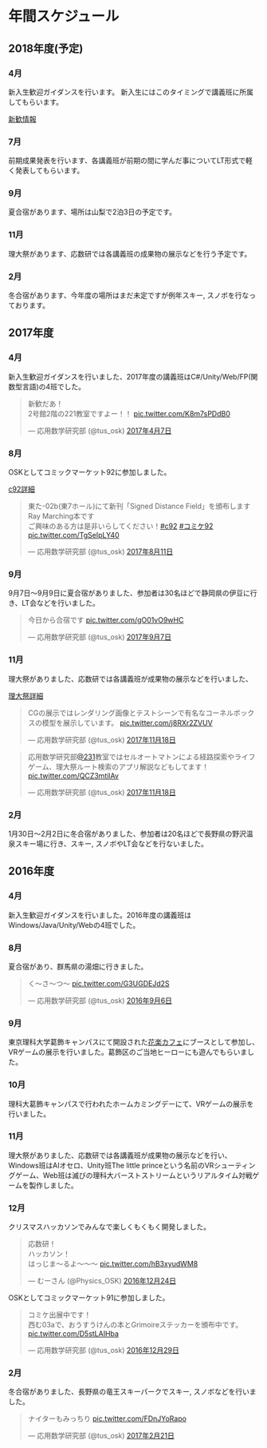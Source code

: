 # 年間スケジュール


## 2018年度(予定)

### 4月

新入生歓迎ガイダンスを行います。
新入生にはこのタイミングで講義班に所属してもらいます。

[新歓情報](#page/2018/welcome?pretty)

### 7月

前期成果発表を行います、各講義班が前期の間に学んだ事についてLT形式で軽く発表してもらいます。

### 9月

夏合宿があります、場所は山梨で2泊3日の予定です。

### 11月

理大祭があります、応数研では各講義班の成果物の展示などを行う予定です。

### 2月

冬合宿があります、今年度の場所はまだ未定ですが例年スキー, スノボを行なっております。


## 2017年度

### 4月

新入生歓迎ガイダンスを行いました、2017年度の講義班はC#/Unity/Web/FP(関数型言語)の4班でした。

<blockquote class="twitter-tweet" data-lang="ja"><p lang="ja" dir="ltr">新歓だあ！<br>2号館2階の221教室ですよー！！ <a href="https://t.co/K8m7sPDdB0">pic.twitter.com/K8m7sPDdB0</a></p>&mdash; 応用数学研究部 (@tus_osk) <a href="https://twitter.com/tus_osk/status/850162422283358208?ref_src=twsrc%5Etfw">2017年4月7日</a></blockquote>

### 8月

OSKとしてコミックマーケット92に参加しました。

[c92詳細](#page/2017/c92?pretty)

<blockquote class="twitter-tweet" data-lang="ja"><p lang="ja" dir="ltr">東た-02b(東7ホール)にて新刊「Signed Distance Field」を頒布します<br>Ray Marching本です<br>ご興味のある方は是非いらしてください！<a href="https://twitter.com/hashtag/c92?src=hash&amp;ref_src=twsrc%5Etfw">#c92</a> <a href="https://twitter.com/hashtag/%E3%82%B3%E3%83%9F%E3%82%B192?src=hash&amp;ref_src=twsrc%5Etfw">#コミケ92</a> <a href="https://t.co/TgSeIpLY40">pic.twitter.com/TgSeIpLY40</a></p>&mdash; 応用数学研究部 (@tus_osk) <a href="https://twitter.com/tus_osk/status/895802569586495488?ref_src=twsrc%5Etfw">2017年8月11日</a></blockquote>

### 9月

9月7日〜9月9日に夏合宿がありました、参加者は30名ほどで静岡県の伊豆に行き、LT会などを行いました。

<blockquote class="twitter-tweet" data-lang="ja"><p lang="ja" dir="ltr">今日から合宿です <a href="https://t.co/gO01vO9wHC">pic.twitter.com/gO01vO9wHC</a></p>&mdash; 応用数学研究部 (@tus_osk) <a href="https://twitter.com/tus_osk/status/905629769215033344?ref_src=twsrc%5Etfw">2017年9月7日</a></blockquote>

### 11月

理大祭がありました、応数研では各講義班が成果物の展示などを行いました、

[理大祭詳細](#page/2017/festival?pretty)

<blockquote class="twitter-tweet" data-lang="ja"><p lang="ja" dir="ltr">CGの展示ではレンダリング画像とテストシーンで有名なコーネルボックスの模型を展示しています。 <a href="https://t.co/j8RXr2ZVUV">pic.twitter.com/j8RXr2ZVUV</a></p>&mdash; 応用数学研究部 (@tus_osk) <a href="https://twitter.com/tus_osk/status/931762074279034880?ref_src=twsrc%5Etfw">2017年11月18日</a></blockquote>

<blockquote class="twitter-tweet" data-lang="ja"><p lang="ja" dir="ltr">応用数学研究部<a href="https://twitter.com/231?ref_src=twsrc%5Etfw">@231</a>教室ではセルオートマトンによる経路探索やライフゲーム、理大祭ルート検索のアプリ解説などもしてます！ <a href="https://t.co/QCZ3mtilAv">pic.twitter.com/QCZ3mtilAv</a></p>&mdash; 応用数学研究部 (@tus_osk) <a href="https://twitter.com/tus_osk/status/931767697422954497?ref_src=twsrc%5Etfw">2017年11月18日</a></blockquote>

### 2月

1月30日～2月2日に冬合宿がありました、参加者は20名ほどで長野県の野沢温泉スキー場に行き、スキー, スノボやLT会などを行ないました。

## 2016年度

### 4月

新入生歓迎ガイダンスを行いました。2016年度の講義班はWindows/Java/Unity/Webの4班でした。

### 8月

夏合宿があり、群馬県の湯畑に行きました。

<blockquote class="twitter-tweet" data-lang="ja"><p lang="ja" dir="ltr">く〜さ〜つ〜 <a href="https://t.co/G3UGDEJd2S">pic.twitter.com/G3UGDEJd2S</a></p>&mdash; 応用数学研究部 (@tus_osk) <a href="https://twitter.com/tus_osk/status/773072679616192512?ref_src=twsrc%5Etfw">2016年9月6日</a></blockquote>

### 9月

東京理科大学葛飾キャンパスにて開設された[花楽カフェ](http://www.city.katsushika.lg.jp/information/1000073/1005394/1012532.html)にブースとして参加し、VRゲームの展示を行いました。葛飾区のご当地ヒーローにも遊んでもらいました。

### 10月

理科大葛飾キャンパスで行われたホームカミングデーにて、VRゲームの展示を行いました。

### 11月

理大祭がありました、応数研では各講義班が成果物の展示などを行い、Windows班はAIオセロ、Unity班The little princeという名前のVRシューティングゲーム、Web班は滅びの理科大バーストストリームというリアルタイム対戦ゲームを製作しました。

### 12月

クリスマスハッカソンでみんなで楽しくもくもく開発しました。

<blockquote class="twitter-tweet" data-lang="ja"><p lang="ja" dir="ltr">応数研！<br>ハッカソン！<br>はっじま～るよ～～～ <a href="https://t.co/hB3xyudWM8">pic.twitter.com/hB3xyudWM8</a></p>&mdash; むーさん (@Physics_OSK) <a href="https://twitter.com/Physics_OSK/status/812482538987847680?ref_src=twsrc%5Etfw">2016年12月24日</a></blockquote>

OSKとしてコミックマーケット91に参加しました。

<blockquote class="twitter-tweet" data-lang="ja"><p lang="ja" dir="ltr">コミケ出展中です！<br>西む03aで、おうすうけんの本とGrimoireステッカーを頒布中です。 <a href="https://t.co/D5stLAIHba">pic.twitter.com/D5stLAIHba</a></p>&mdash; 応用数学研究部 (@tus_osk) <a href="https://twitter.com/tus_osk/status/814281455794733056?ref_src=twsrc%5Etfw">2016年12月29日</a></blockquote>

### 2月

冬合宿がありました、長野県の竜王スキーパークでスキー, スノボなどを行いました。

<blockquote class="twitter-tweet" data-lang="ja"><p lang="ja" dir="ltr">ナイターもみっちり <a href="https://t.co/FDnJYoRapo">pic.twitter.com/FDnJYoRapo</a></p>&mdash; 応用数学研究部 (@tus_osk) <a href="https://twitter.com/tus_osk/status/833997881136648192?ref_src=twsrc%5Etfw">2017年2月21日</a></blockquote>
